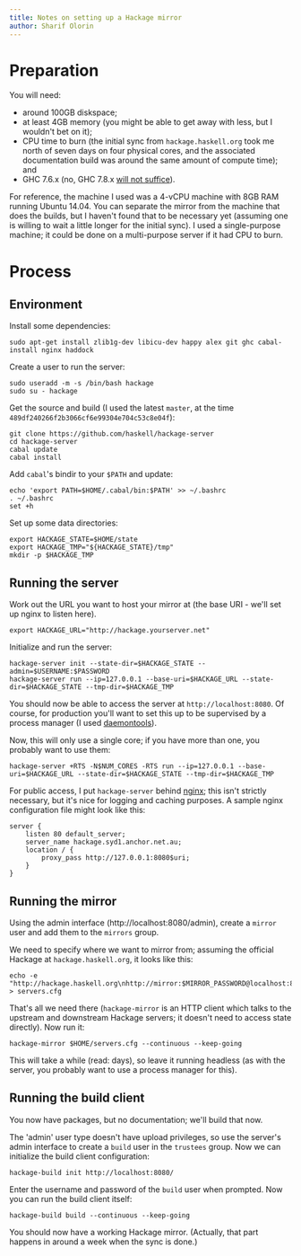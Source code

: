 ```yaml
---
title: Notes on setting up a Hackage mirror
author: Sharif Olorin
---
```


# Preparation

You will need:

 - around 100GB diskspace;
 - at least 4GB memory (you might be able to get away with less, but I
   wouldn't bet on it);
 - CPU time to burn (the initial sync from `hackage.haskell.org` took me
   north of seven days on four physical cores, and the associated
   documentation build was around the same amount of compute time); and
 - GHC 7.6.x (no, GHC 7.8.x [will not suffice](https://github.com/haskell/hackage-server/issues/260)).

For reference, the machine I used was a 4-vCPU machine with 8GB RAM
running Ubuntu 14.04. You can separate the mirror from the machine that
does the builds, but I haven't found that to be necessary yet (assuming
one is willing to wait a little longer for the initial sync). I used a
single-purpose machine; it could be done on a multi-purpose server if it
had CPU to burn.

# Process

## Environment

Install some dependencies:

```
sudo apt-get install zlib1g-dev libicu-dev happy alex git ghc cabal-install nginx haddock
```

Create a user to run the server:

```
sudo useradd -m -s /bin/bash hackage
sudo su - hackage
```

Get the source and build (I used the latest `master`, at the time
`489df240266f2b3066cf6e99304e704c53c8e04f`):

```
git clone https://github.com/haskell/hackage-server
cd hackage-server
cabal update
cabal install
```

Add `cabal`'s bindir to your `$PATH` and update:

```
echo 'export PATH=$HOME/.cabal/bin:$PATH' >> ~/.bashrc
. ~/.bashrc
set +h
```

Set up some data directories:

```
export HACKAGE_STATE=$HOME/state
export HACKAGE_TMP="${HACKAGE_STATE}/tmp"
mkdir -p $HACKAGE_TMP
```

## Running the server

Work out the URL you want to host your mirror at (the base URI - we'll
set up nginx to listen here).

```
export HACKAGE_URL="http://hackage.yourserver.net"
```

Initialize and run the server:

```
hackage-server init --state-dir=$HACKAGE_STATE --admin=$USERNAME:$PASSWORD
hackage-server run --ip=127.0.0.1 --base-uri=$HACKAGE_URL --state-dir=$HACKAGE_STATE --tmp-dir=$HACKAGE_TMP
```

You should now be able to access the server at `http://localhost:8080`.
Of course, for production you'll want to set this up to be supervised by
a process manager (I used [daemontools](http://cr.yp.to/daemontools.html)).

Now, this will only use a single core; if you have more than one, you
probably want to use them:

```
hackage-server +RTS -N$NUM_CORES -RTS run --ip=127.0.0.1 --base-uri=$HACKAGE_URL --state-dir=$HACKAGE_STATE --tmp-dir=$HACKAGE_TMP
```

For public access, I put `hackage-server` behind [nginx](http://nginx.org/); this isn't
strictly necessary, but it's nice for logging and caching purposes. A sample
nginx configuration file might look like this:

```
server {
    listen 80 default_server;
    server_name hackage.syd1.anchor.net.au;
    location / {
        proxy_pass http://127.0.0.1:8080$uri;
    }
}
```

## Running the mirror

Using the admin interface (http://localhost:8080/admin), create a
`mirror` user and add them to the `mirrors` group.

We need to specify where we want to mirror from; assuming the official
Hackage at `hackage.haskell.org`, it looks like this:

```
echo -e "http://hackage.haskell.org\nhttp://mirror:$MIRROR_PASSWORD@localhost:8080/" > servers.cfg
```

That's all we need there (`hackage-mirror` is an HTTP client which talks
to the upstream and downstream Hackage servers; it doesn't need to
access state directly). Now run it:

```
hackage-mirror $HOME/servers.cfg --continuous --keep-going
```

This will take a while (read: days), so leave it running headless (as
with the server, you probably want to use a process manager for this).

## Running the build client

You now have packages, but no documentation; we'll build that now.

The 'admin' user type doesn't have upload privileges, so use the
server's admin interface to create a `build` user in the `trustees`
group. Now we can initialize the build client configuration:

```
hackage-build init http://localhost:8080/
```

Enter the username and password of the `build` user when prompted. Now
you can run the build client itself:

```
hackage-build build --continuous --keep-going
```

You should now have a working Hackage mirror. (Actually, that part
happens in around a week when the sync is done.)
